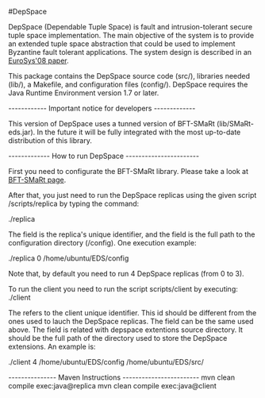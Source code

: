 #DepSpace

DepSpace (Dependable Tuple Space) is fault and intrusion-tolerant secure tuple space implementation. The main objective of the system is to provide an extended tuple space abstraction that could be used to implement Byzantine fault tolerant applications. The system design is described in an [EuroSys'08 paper](http://www.di.fc.ul.pt/~bessani/publications/eurosys08-depspace.pdf).

This package contains the DepSpace source code (src/), libraries needed (lib/), a Makefile, and configuration files (config/).
DepSpace requires the Java Runtime Environment version 1.7 or later.

------------ Important notice for developers -------------

This version of DepSpace uses a tunned version of BFT-SMaRt (lib/SMaRt-eds.jar). In the future it will be fully integrated with the most up-to-date distribution of this library.

------------- How to run DepSpace -----------------------

First you need to configurate the BFT-SMaRt library. Please take a look at [BFT-SMaRt page](http://www.di.fc.ul.pt/~bessani/publications/eurosys08-depspace.pdf).

After that, you just need to run the DepSpace replicas using the given script /scripts/replica by typing the command:

./replica <replica-id> <config-dir>

The <replica-id> field is the replica's unique identifier, and the <config-dir> field is the full path to the configuration directory (/config). One execution example:

./replica 0 /home/ubuntu/EDS/config

Note that, by default you need to run 4 DepSpace replicas (from <replica-id> 0 to 3).

To run the client you need to run the script scripts/client by executing:
./client <client-id> <config-dir> <extension-code-dir>

The <client-id> refers to the client unique identifier. This id should be different from the ones used to lauch the DepSpace replicas.
The <config-dir> field can be the same used above.
The <extension-code-dir> field is related with depspace extentions source directory. It should be the full path of the directory used to store the DepSpace extensions. An example is:

./client 4 /home/ubuntu/EDS/config /home/ubuntu/EDS/src/




--------------- Maven Instructions ------------------------
mvn clean compile exec:java@replica
mvn clean compile exec:java@client

